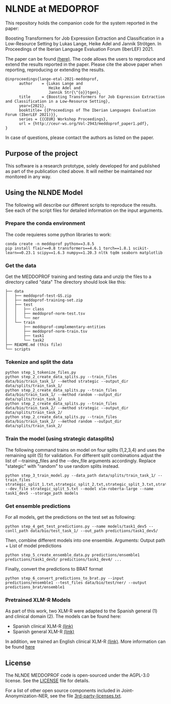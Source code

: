 

# NLNDE at MEDOPROF
This repository holds the companion code for the system reported in the paper:

Boosting Transformers for Job Expression Extraction and Classification in a Low-Resource Setting by Lukas Lange, Heike Adel and Jannik Strötgen. In Proceedings of the Iberian Language Evaluation Forum (IberLEF) 2021.

The paper can be found [(here)](http://ceur-ws.org/Vol-2943/meddoprof_paper1.pdf). The code allows the users to reproduce and extend the results reported in the paper. 
Please cite the above paper when reporting, reproducing or extending the results.

    @inproceedings{lange-etal-2021-meddoprof,
          author    = {Lukas Lange and
                       Heike Adel and
                       Jannik Str{\"{o}}tgen},
          title     = {Boosting Transformers for Job Expression Extraction and Classification in a Low-Resource Setting},
          year={2021},
          booktitle= {{Proceedings of The Iberian Languages Evaluation Forum (IberLEF 2021)}},
          series = {{CEUR} Workshop Proceedings},
          url = {http://ceur-ws.org/Vol-2943/meddoprof_paper1.pdf},
    }

In case of questions, please contact the authors as listed on the paper.

## Purpose of the project
This software is a research prototype, solely developed for and published as part of the publication cited above. It will neither be maintained nor monitored in any way.

## Using the NLNDE Model
The following will describe our different scripts to reproduce the results. 
See each of the script files for detailed information on the input arguments. 
    
### Prepare the conda environment
The code requieres some python libraries to work: 

    conda create -n meddoprof python==3.8.5
    pip install flair==0.8 transformers==4.6.1 torch==1.8.1 scikit-learn==0.23.1 scipy==1.6.3 numpy==1.20.3 nltk tqdm seaborn matplotlib


### Get the data

Get the MEDDOPROF training and testing data and unzip the files to a directory called "data"
The directory should look like this:

    ├── data
    │   ├── meddoprof-test-GS.zip
    │   ├── meddoprof-training-set.zip
    │   ├── test
    │   │   ├── class
    │   │   ├── meddoprof-norm-test.tsv
    │   │   └── ner
    │   └── train
    │       ├── meddoprof-complementary-entities
    │       ├── meddoprof-norm-train.tsv
    │       ├── task1
    │       └── task2
    ├── README.md (this file)
    └── scripts
    
    
### Tokenize and split the data

    python step_1_tokenize_files.py
    python step_2_create_data_splits.py --train_files data/bio/train_task_1/ --method strategic --output_dir data/splits/train_task_1/
    python step_2_create_data_splits.py --train_files data/bio/train_task_1/ --method random --output_dir data/splits/train_task_1/
    python step_2_create_data_splits.py --train_files data/bio/train_task_2/ --method strategic --output_dir data/splits/train_task_2/
    python step_2_create_data_splits.py --train_files data/bio/train_task_2/ --method random --output_dir data/splits/train_task_2/

### Train the model (using strategic datasplits)
The following command trains on model on four splits (1,2,3,4) and uses the remaining split (5) for validation. For different split combinations adjust the list of --training_files and the --dev_file arguments accordingly. 
Replace "stategic" with "random" to use random splits instead. 

    python step_3_train_model.py --data_path data/splits/train_task_1/ --train_files strategic_split_1.txt,strategic_split_2.txt,strategic_split_3.txt,strategic_split_4.txt --dev_file strategic_split_5.txt --model xlm-roberta-large --name task1_dev5 --storage_path models
    
### Get ensemble predictions
For all models, get the predictions on the test set as following:

    python step_4_get_test_predictions.py --name models/task1_dev5 --conll_path data/bio/test_task_1/ --out_path predictions/task1_dev5/
    
Then, combine different models into one ensemble. Arguments: Output path + List of model predictions

    python step_5_create_ensemble_data.py predictions/ensemble1 predictions/task1_dev5/ predictions/task1_dev4/ ...
    
Finally, convert the predictions to BRAT format

    python step_6_convert_predictions_to_brat.py --input predictions/ensemble1 --test_files data/bio/test/ner/ --output predictions_brat/ensemble1
    
### Pretrained XLM-R Models
As part of this work, two XLM-R were adapted to the Spanish general (1) and clinical domain (2). 
The models can be found here: 
* Spanish clinical XLM-R [(link)](https://huggingface.co/llange/xlm-roberta-large-spanish)
* Spanish general XLM-R [(link)](https://huggingface.co/llange/xlm-roberta-large-spanish-clinical)

In addition, we trained an English clinical XLM-R [(link)](https://huggingface.co/llange/xlm-roberta-large-english-clinical). More information can be found [here](https://github.com/boschresearch/clin_x)
    
## License
The NLNDE MEDDOPROF code is open-sourced under the AGPL-3.0 license. See the
[LICENSE](LICENSE) file for details.

For a list of other open source components included in Joint-Anonymization-NER, see the
file [3rd-party-licenses.txt](3rd-party-licenses.txt).
